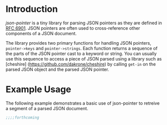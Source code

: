 # Introduction 

*json-pointer* is a tiny library for parsing JSON pointers as they are defined in [RFC 6901](https://tools.ietf.org/html/rfc6901). JSON pointers are often used to cross-reference other components of a JSON document.

The library provides two primary functions for handling JSON pointers, `pointer->keys` and `pointer->strings`. Each function returns a sequence of the parts of the JSON pointer cast to a keyword or string. You can usually use this sequence to access a piece of JSON parsed using a library such as [cheshire] (https://github.com/dakrone/cheshire) by calling `get-in` on the parsed JSON object and the parsed JSON pointer.

# Example Usage 

The following example demonstrates a basic use of json-pointer to retreive a segment of a parsed JSON document.

```clojure
;;;;forthcoming
```
